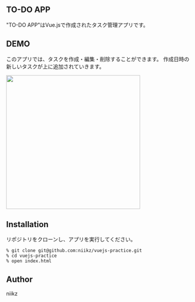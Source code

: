 ## TO-DO APP
"TO-DO APP"はVue.jsで作成されたタスク管理アプリです。

## DEMO
このアプリでは、タスクを作成・編集・削除することができます。
作成日時の新しいタスクが上に追加されていきます。

<img src="https://user-images.githubusercontent.com/60736158/149662800-5436b24c-235e-4ec4-bbc8-9f2d9c482fd6.gif" width="360">

## Installation
リポジトリをクローンし、アプリを実行してください。

```
% git clone git@github.com:niikz/vuejs-practice.git
% cd vuejs-practice
% open index.html
```

## Author
niikz
